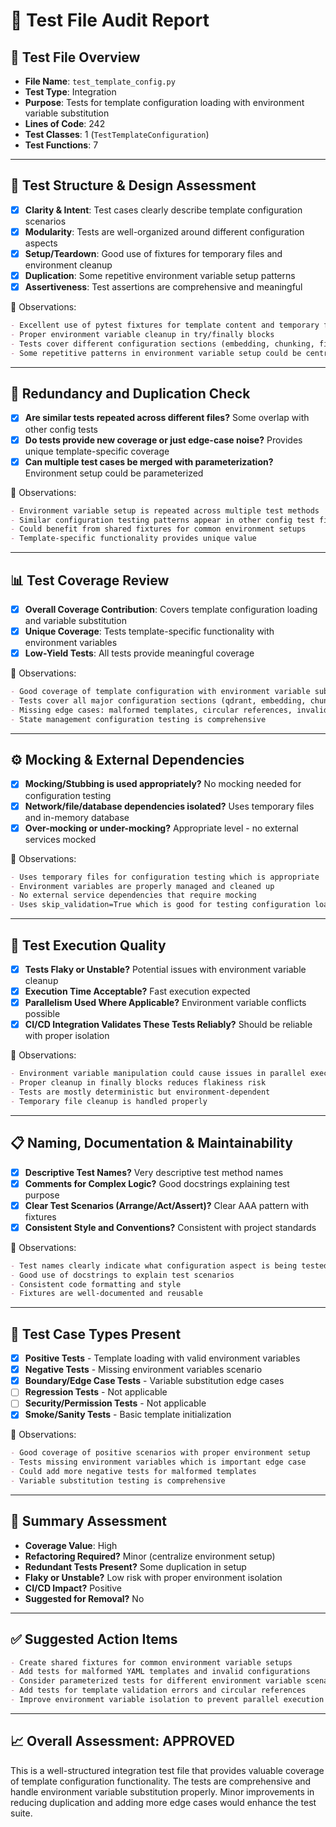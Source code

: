 # 🧪 Test File Audit Report

## 📌 **Test File Overview**

* **File Name**: `test_template_config.py`
* **Test Type**: Integration
* **Purpose**: Tests for template configuration loading with environment variable substitution
* **Lines of Code**: 242
* **Test Classes**: 1 (`TestTemplateConfiguration`)
* **Test Functions**: 7

---

## 🧱 **Test Structure & Design Assessment**

* [x] **Clarity & Intent**: Test cases clearly describe template configuration scenarios
* [x] **Modularity**: Tests are well-organized around different configuration aspects
* [x] **Setup/Teardown**: Good use of fixtures for temporary files and environment cleanup
* [x] **Duplication**: Some repetitive environment variable setup patterns
* [x] **Assertiveness**: Test assertions are comprehensive and meaningful

📝 Observations:

```markdown
- Excellent use of pytest fixtures for template content and temporary files
- Proper environment variable cleanup in try/finally blocks
- Tests cover different configuration sections (embedding, chunking, file conversion)
- Some repetitive patterns in environment variable setup could be centralized
```

---

## 🔁 **Redundancy and Duplication Check**

* [x] **Are similar tests repeated across different files?** Some overlap with other config tests
* [x] **Do tests provide new coverage or just edge-case noise?** Provides unique template-specific coverage
* [x] **Can multiple test cases be merged with parameterization?** Environment setup could be parameterized

📝 Observations:

```markdown
- Environment variable setup is repeated across multiple test methods
- Similar configuration testing patterns appear in other config test files
- Could benefit from shared fixtures for common environment setups
- Template-specific functionality provides unique value
```

---

## 📊 **Test Coverage Review**

* [x] **Overall Coverage Contribution**: Covers template configuration loading and variable substitution
* [x] **Unique Coverage**: Tests template-specific functionality with environment variables
* [x] **Low-Yield Tests**: All tests provide meaningful coverage

📝 Observations:

```markdown
- Good coverage of template configuration with environment variable substitution
- Tests cover all major configuration sections (qdrant, embedding, chunking, file_conversion)
- Missing edge cases: malformed templates, circular references, invalid YAML
- State management configuration testing is comprehensive
```

---

## ⚙️ **Mocking & External Dependencies**

* [x] **Mocking/Stubbing is used appropriately?** No mocking needed for configuration testing
* [x] **Network/file/database dependencies isolated?** Uses temporary files and in-memory database
* [x] **Over-mocking or under-mocking?** Appropriate level - no external services mocked

📝 Observations:

```markdown
- Uses temporary files for configuration testing which is appropriate
- Environment variables are properly managed and cleaned up
- No external service dependencies that require mocking
- Uses skip_validation=True which is good for testing configuration loading
```

---

## 🚦 **Test Execution Quality**

* [x] **Tests Flaky or Unstable?** Potential issues with environment variable cleanup
* [x] **Execution Time Acceptable?** Fast execution expected
* [x] **Parallelism Used Where Applicable?** Environment variable conflicts possible
* [x] **CI/CD Integration Validates These Tests Reliably?** Should be reliable with proper isolation

📝 Observations:

```markdown
- Environment variable manipulation could cause issues in parallel execution
- Proper cleanup in finally blocks reduces flakiness risk
- Tests are mostly deterministic but environment-dependent
- Temporary file cleanup is handled properly
```

---

## 📋 **Naming, Documentation & Maintainability**

* [x] **Descriptive Test Names?** Very descriptive test method names
* [x] **Comments for Complex Logic?** Good docstrings explaining test purpose
* [x] **Clear Test Scenarios (Arrange/Act/Assert)?** Clear AAA pattern with fixtures
* [x] **Consistent Style and Conventions?** Consistent with project standards

📝 Observations:

```markdown
- Test names clearly indicate what configuration aspect is being tested
- Good use of docstrings to explain test scenarios
- Consistent code formatting and style
- Fixtures are well-documented and reusable
```

---

## 🧪 **Test Case Types Present**

* [x] **Positive Tests** - Template loading with valid environment variables
* [x] **Negative Tests** - Missing environment variables scenario
* [x] **Boundary/Edge Case Tests** - Variable substitution edge cases
* [ ] **Regression Tests** - Not applicable
* [ ] **Security/Permission Tests** - Not applicable
* [x] **Smoke/Sanity Tests** - Basic template initialization

📝 Observations:

```markdown
- Good coverage of positive scenarios with proper environment setup
- Tests missing environment variables which is important edge case
- Could add more negative tests for malformed templates
- Variable substitution testing is comprehensive
```

---

## 🏁 **Summary Assessment**

* **Coverage Value**: High
* **Refactoring Required?** Minor (centralize environment setup)
* **Redundant Tests Present?** Some duplication in setup
* **Flaky or Unstable?** Low risk with proper environment isolation
* **CI/CD Impact?** Positive
* **Suggested for Removal?** No

---

## ✅ Suggested Action Items

```markdown
- Create shared fixtures for common environment variable setups
- Add tests for malformed YAML templates and invalid configurations
- Consider parameterized tests for different environment variable scenarios
- Add tests for template validation errors and circular references
- Improve environment variable isolation to prevent parallel execution issues
```

---

## 📈 **Overall Assessment**: **APPROVED**

This is a well-structured integration test file that provides valuable coverage of template configuration functionality. The tests are comprehensive and handle environment variable substitution properly. Minor improvements in reducing duplication and adding more edge cases would enhance the test suite.
